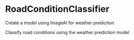 # RoadConditionClassifier
Create a model using ImageAI for weather prediction

Classify road conditions using the weather prediction model